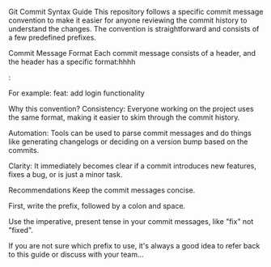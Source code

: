 Git Commit Syntax Guide
This repository follows a specific commit message convention to make it easier for anyone reviewing the commit history to understand the changes. The convention is straightforward and consists of a few predefined prefixes.

Commit Message Format
Each commit message consists of a header, and the header has a specific format:hhhh

<prefix>: <short description of the change>

For example: feat: add login functionality

Why this convention?
Consistency: Everyone working on the project uses the same format, making it easier to skim through the commit history.

Automation: Tools can be used to parse commit messages and do things like generating changelogs or deciding on a version bump based on the commits.

Clarity: It immediately becomes clear if a commit introduces new features, fixes a bug, or is just a minor task.

Recommendations
Keep the commit messages concise.

First, write the prefix, followed by a colon and space.

Use the imperative, present tense in your commit messages, like "fix" not "fixed".

If you are not sure which prefix to use, it's always a good idea to refer back to this guide or discuss with your team...

